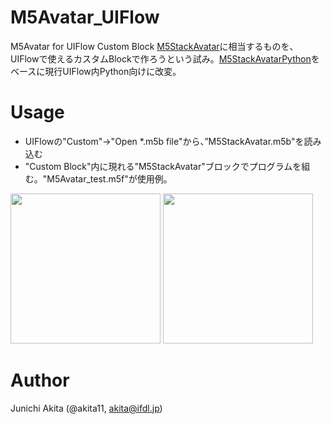 # M5Avatar_UIFlow
M5Avatar for UIFlow Custom Block
[M5StackAvatar](https://github.com/meganetaaan/m5stack-avatar/)に相当するものを、UIFlowで使えるカスタムBlockで作ろうという試み。[M5StackAvatarPython](https://github.com/h-akanuma/M5StackAvatarPython)をベースに現行UIFlow内Python向けに改変。

# Usage

- UIFlowの"Custom"→"Open *.m5b file"から、”M5StackAvatar.m5b"を読み込む
- "Custom Block"内に現れる"M5StackAvatar"ブロックでプログラムを組む。"M5Avatar_test.m5f"が使用例。

<img src="https://github.com/akita11/M5StackAvatr_UIFlow/blob/main/blocks.png" width="240px">

<img src="https://github.com/akita11/M5StackAvatr_UIFlow/blob/main/M5Avatar_test.png" width="240px">

# Author
Junichi Akita (@akita11, akita@ifdl.jp)
